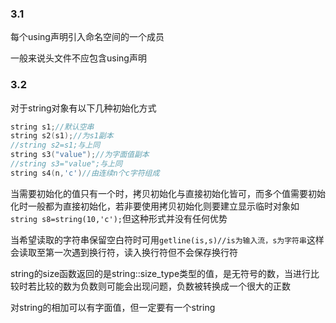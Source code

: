 ### 3.1

每个using声明引入命名空间的一个成员

一般来说头文件不应包含using声明

### 3.2

对于string对象有以下几种初始化方式
```C++
string s1;//默认空串
string s2(s1);//为s1副本
//string s2=s1;与上同
string s3("value");//为字面值副本
//string s3="value";与上同
string s4(n,'c')//由连续n个c字符组成
```
当需要初始化的值只有一个时，拷贝初始化与直接初始化皆可，而多个值需要初始化时一般都为直接初始化，若非要使用拷贝初始化则要建立显示临时对象如`string s8=string(10,'c');`但这种形式并没有任何优势

当希望读取的字符串保留空白符时可用`getline(is,s)//is为输入流，s为字符串`这样会读取至第一次遇到换行符，读入换行符但不会保存换行符

string的size函数返回的是string::size_type类型的值，是无符号的数，当进行比较时若比较的数为负数则可能会出现问题，负数被转换成一个很大的正数

对string的相加可以有字面值，但一定要有一个string